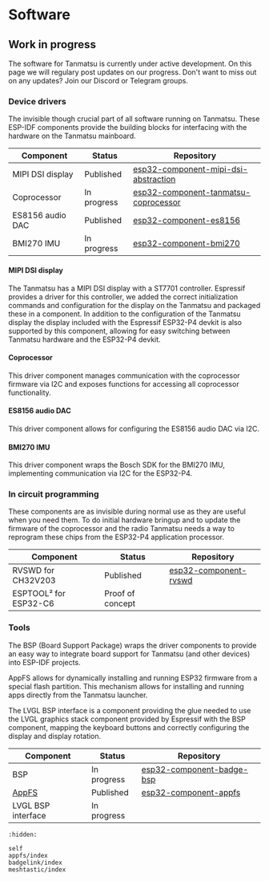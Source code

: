 # Software

## Work in progress

The software for Tanmatsu is currently under active development. On this page we will regulary post updates on our progress. Don't want to miss out on any updates? Join our Discord or Telegram groups.

### Device drivers

The invisible though crucial part of all software running on Tanmatsu. These ESP-IDF components provide  the building blocks for interfacing with the hardware on the Tanmatsu mainboard.

| Component                     | Status                 | Repository                                                                                                              |
|-------------------------------|------------------------|-------------------------------------------------------------------------------------------------------------------------|
| MIPI DSI display              | Published              | [esp32-component-mipi-dsi-abstraction](https://github.com/Nicolai-Electronics/esp32-component-mipi-dsi-abstraction)     |
| Coprocessor                   | In progress            | [esp32-component-tanmatsu-coprocessor](https://github.com/Nicolai-Electronics/esp32-component-tanmatsu-coprocessor)     |
| ES8156 audio DAC              | Published              | [esp32-component-es8156](https://github.com/Nicolai-Electronics/esp32-component-es8156)                                 |
| BMI270 IMU                    | In progress            | [esp32-component-bmi270](https://github.com/Nicolai-Electronics/esp32-component-bmi270)                                 |

#### MIPI DSI display

The Tanmatsu has a MIPI DSI display with a ST7701 controller. Espressif provides a driver for this controller, we added the correct initialization commands and configuration for the display on the Tanmatsu and packaged these in a component. In addition to the configuration of the Tanmatsu display the display included with the Espressif ESP32-P4 devkit is also supported by this component, allowing for easy switching between Tanmatsu hardware and the ESP32-P4 devkit.

#### Coprocessor

This driver component manages communication with the coprocessor firmware via I2C and exposes functions for accessing all coprocessor functionality.

#### ES8156 audio DAC

This driver component allows for configuring the ES8156 audio DAC via I2C.

#### BMI270 IMU

This driver component wraps the Bosch SDK for the BMI270 IMU, implementing communication via I2C for the ESP32-P4.

### In circuit programming

These components are as invisible during normal use as they are useful when you need them. To do initial hardware bringup and to update the firmware of the coprocessor and the radio Tanmatsu needs a way to reprogram these chips from the ESP32-P4 application processor.

| Component                     | Status                 | Repository                                                                                                              |
|-------------------------------|------------------------|-------------------------------------------------------------------------------------------------------------------------|
| RVSWD for CH32V203            | Published              | [esp32-component-rvswd](https://github.com/Nicolai-Electronics/esp32-component-rvswd)                                   |
| ESPTOOL² for ESP32-C6         | Proof of concept       |                                                                                                                         |

### Tools

The BSP (Board Support Package) wraps the driver components to provide an easy way to integrate board support for Tanmatsu (and other devices) into ESP-IDF projects.

AppFS allows for dynamically installing and running ESP32 firmware from a special flash partition. This mechanism allows for installing and running apps directly from the Tanmatsu launcher.

The LVGL BSP interface is a component providing the glue needed to use the LVGL graphics stack component provided by Espressif with the BSP component, mapping the keyboard buttons and correctly configuring the display and display rotation.

| Component                     | Status                 | Repository                                                                                                              |
|-------------------------------|------------------------|-------------------------------------------------------------------------------------------------------------------------|
| BSP                           | In progress            | [esp32-component-badge-bsp](https://github.com/badgeteam/esp32-component-badge-bsp)                                     |
| [AppFS](appfs)                | Published              | [esp32-component-appfs](https://github.com/badgeteam/esp32-component-appfs)                                             |
| LVGL BSP interface            | In progress            |                                                                                                                         |

```{toctree}
:hidden:

self
appfs/index
badgelink/index
meshtastic/index
```
